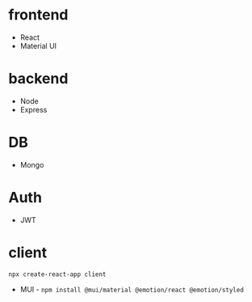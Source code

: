 # frontend
- React
- Material UI

# backend
- Node
- Express

# DB
- Mongo

# Auth
- JWT

# client
``` npx create-react-app client ```
- MUI - ```npm install @mui/material @emotion/react @emotion/styled```
